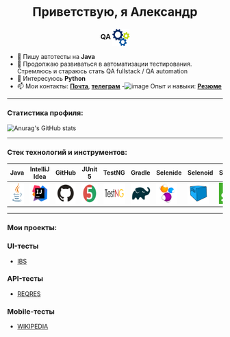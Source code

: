 
<h1 align="center"> Приветствую, я Александр </h1>
<h3 align="center"> QA <img width="40" height="40" style="vertical-align:middle" title="Gears" src="media/images/gears.png"> </h3>

- 🔭 Пишу автотесты на **Java**
- 🌱 Продолжаю развиваться в автоматизации тестирования. Стремлюсь и стараюсь стать QA fullstack / QA automation
- 👀 Интересуюсь **Python**
- 📫 Мои контакты:  <a href="mailto:Alex.Shakhmatov@yandex.ru">**Почта**</a>, [**телеграм**](https://t.me/Aleksandr_Shh)
-![image](https://github.com/user-attachments/assets/587c4498-25a4-4fb5-bedd-87204c506f3c)
 Опыт и навыки:  [**Резюме**](https://disk.yandex.ru/i/PtlU4eoTUgLnNQ)

---
### Статистика профиля:
![Anurag's GitHub stats](https://github-readme-stats.vercel.app/api?username=AleksShakhmatov&theme=github_dark_dimmed&show_icons=true)



---
### Стек технологий и инструментов:

| Java                                                    | IntelliJ  <br>  Idea                                            | GitHub                                                    | JUnit 5                                                   | TestNG                                                    | Gradle                                                    | Selenide                                                    | Selenoid                                                    | Selenium                                                    | Allure<br/>Report                                                | Allure <br> TestOps                                               | Jenkins                                                    | Docker                                                    | Jira                                                    |                                                    Telegram |
|:--------------------------------------------------------|-----------------------------------------------------------------|-----------------------------------------------------------|-----------------------------------------------------------|-----------------------------------------------------------|-----------------------------------------------------------|-------------------------------------------------------------|-------------------------------------------------------------|-------------------------------------------------------------|------------------------------------------------------------------|-------------------------------------------------------------------|------------------------------------------------------------|-----------------------------------------------------------|---------------------------------------------------------|------------------------------------------------------------:|
| <img height="50" src="media/logo/Java.svg" width="50"/> | <img height="50" src="media/logo/Intelij_IDEA.svg" width="50"/> | <img height="50" src="media/logo/GitHub.svg" width="80"/> | <img height="50" src="media/logo/JUnit5.svg" width="50"/> | <img height="50" src="media/logo/TestNG.png" width="80"/> | <img height="50" src="media/logo/Gradle.svg" width="50"/> | <img height="50" src="media/logo/Selenide.svg" width="50"/> | <img height="50" src="media/logo/Selenoid.svg" width="50"/> | <img height="50" src="media/logo/Selenium.png" width="50"/> | <img height="50" src="media/logo/Allure_Report.svg" width="50"/> | <img height="50" src="media\logo\Allure_TestOps.svg" width="50"/> | <img height="50" src="media/logo/Jenkins.svg" width="50"/> | <img height="50" src="media/logo/Docker.svg" width="50"/> | <img height="50" src="media/logo/Jira.svg" width="50"/> | <img height="50" src="media\logo\Telegram.svg" width="50"/> |

----
### Мои проекты:
### UI-тесты 

- [IBS](https://github.com/AleksShakhmatov/IBS_UI_TESTS)
### API-тесты 
- [REQRES](https://github.com/AleksShakhmatov/REQRES_API_TESTS)
### Mobile-тесты
- [WIKIPEDIA](https://github.com/AleksShakhmatov/WIKI_MOBILE_TESTS)

